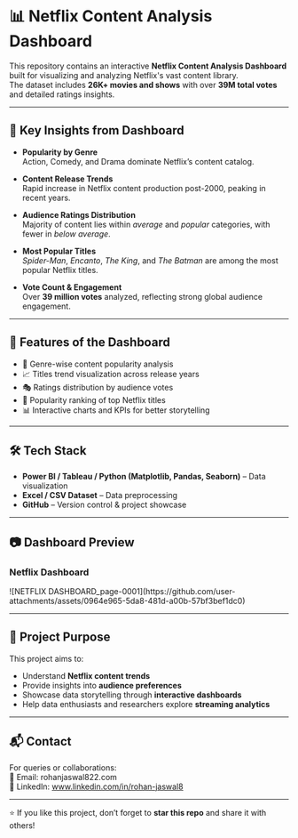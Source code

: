 # 📊 Netflix Content Analysis Dashboard

This repository contains an interactive **Netflix Content Analysis Dashboard** built for visualizing and analyzing Netflix's vast content library.  
The dataset includes **26K+ movies and shows** with over **39M total votes** and detailed ratings insights.  

---

## 🔎 Key Insights from Dashboard

- **Popularity by Genre**  
  Action, Comedy, and Drama dominate Netflix’s content catalog.  

- **Content Release Trends**  
  Rapid increase in Netflix content production post-2000, peaking in recent years.  

- **Audience Ratings Distribution**  
  Majority of content lies within *average* and *popular* categories, with fewer in *below average*.  

- **Most Popular Titles**  
  *Spider-Man*, *Encanto*, *The King*, and *The Batman* are among the most popular Netflix titles.  

- **Vote Count & Engagement**  
  Over **39 million votes** analyzed, reflecting strong global audience engagement.  

---

## 📌 Features of the Dashboard

- 📂 Genre-wise content popularity analysis  
- 📈 Titles trend visualization across release years  
- 🎭 Ratings distribution by audience votes  
- 🌟 Popularity ranking of top Netflix titles  
- 📊 Interactive charts and KPIs for better storytelling  

---

## 🛠️ Tech Stack

- **Power BI / Tableau / Python (Matplotlib, Pandas, Seaborn)** – Data visualization  
- **Excel / CSV Dataset** – Data preprocessing  
- **GitHub** – Version control & project showcase  

---

## 📷 Dashboard Preview

<h3> Netflix Dashboard</h3> ![NETFLIX DASHBOARD_page-0001](https://github.com/user-attachments/assets/0964e965-5da8-481d-a00b-57bf3bef1dc0)

---

## 🎯 Project Purpose

This project aims to:  
- Understand **Netflix content trends**  
- Provide insights into **audience preferences**  
- Showcase data storytelling through **interactive dashboards**  
- Help data enthusiasts and researchers explore **streaming analytics**  

---

## 📬 Contact  

For queries or collaborations:  
📧 Email: rohanjaswal822.com  
🔗 LinkedIn: www.linkedin.com/in/rohan-jaswal8

---

⭐ If you like this project, don’t forget to **star this repo** and share it with others!  
